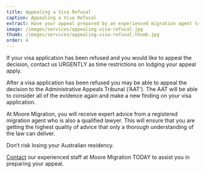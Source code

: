 ```yaml
---
title: Appealing a Visa Refusal
caption: Appealing a Visa Refusal
extract: Have your appeal prepared by an experienced migration agent to ensure that you meet all of the relevant criteria to secure your Australian residency.
image: /images/services/appealing-visa-refusal.jpg
thumb: /images/services/appealing-visa-refusal.thumb.jpg
order: 4
---
```

If your visa application has been refused and you would like to appeal the decision, contact us URGENTLY as time restrictions on lodging your appeal apply.

After a visa application has been refused you may be able to appeal the decision to the Administrative Appeals Tribunal (‘AAT’). The AAT will be able to consider all of the evidence again and make a new finding on your visa application.

At Moore Migration, you will receive expert advice from a registered migration agent who is also a qualified lawyer. This will ensure that you are getting the highest quality of advice that only a thorough understanding of the law can deliver.

Don’t risk losing your Australian residency.

[Contact](/contact) our experienced staff at Moore Migration TODAY to assist you in preparing your appeal.
